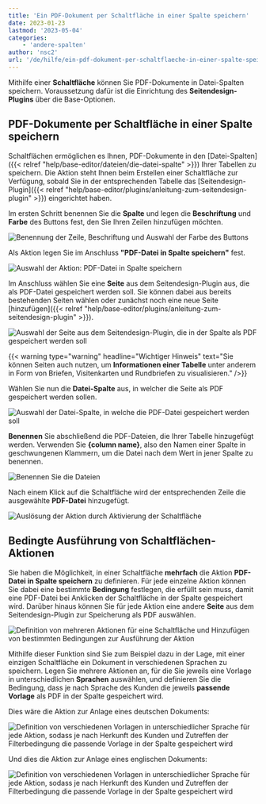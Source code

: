 ```yaml
---
title: 'Ein PDF-Dokument per Schaltfläche in einer Spalte speichern'
date: 2023-01-23
lastmod: '2023-05-04'
categories:
    - 'andere-spalten'
author: 'nsc2'
url: '/de/hilfe/ein-pdf-dokument-per-schaltflaeche-in-einer-spalte-speichern'
---
```


Mithilfe einer **Schaltfläche** können Sie PDF-Dokumente in Datei-Spalten speichern. Voraussetzung dafür ist die Einrichtung des **Seitendesign-Plugins** über die Base-Optionen.

## PDF-Dokumente per Schaltfläche in einer Spalte speichern

Schaltflächen ermöglichen es Ihnen, PDF-Dokumente in den [Datei-Spalten]({{< relref "help/base-editor/dateien/die-datei-spalte" >}}) Ihrer Tabellen zu speichern. Die Aktion steht Ihnen beim Erstellen einer Schaltfläche zur Verfügung, sobald Sie in der entsprechenden Tabelle das [Seitendesign-Plugin]({{< relref "help/base-editor/plugins/anleitung-zum-seitendesign-plugin" >}}) eingerichtet haben.

Im ersten Schritt benennen Sie die **Spalte** und legen die **Beschriftung** und **Farbe** des Buttons fest, den Sie Ihren Zeilen hinzufügen möchten.

![Benennung der Zeile, Beschriftung und Auswahl der Farbe des Buttons](images/name-button-and-select-colour.png)

Als Aktion legen Sie im Anschluss **"PDF-Datei in Spalte speichern"** fest.

![Auswahl der Aktion: PDF-Datei in Spalte speichern](images/create-pdf-design-and-save-to-column.png)

Im Anschluss wählen Sie eine **Seite** aus dem Seitendesign-Plugin aus, die als PDF-Datei gespeichert werden soll. Sie können dabei aus bereits bestehenden Seiten wählen oder zunächst noch eine neue Seite [hinzufügen]({{< relref "help/base-editor/plugins/anleitung-zum-seitendesign-plugin" >}}).

![Auswahl der Seite aus dem Seitendesign-Plugin, die in der Spalte als PDF gespeichert werden soll](images/select-file-to-create-PDF-with.png)

{{< warning  type="warning" headline="Wichtiger Hinweis"  text="Sie können Seiten auch nutzen, um **Informationen einer Tabelle** unter anderem in Form von Briefen, Visitenkarten und Rundbriefen zu visualisieren." />}}

Wählen Sie nun die **Datei-Spalte** aus, in welcher die Seite als PDF gespeichert werden sollen.

![Auswahl der Datei-Spalte, in welche die PDF-Datei gespeichert werden soll](images/select-column-to-put-PDF.png)

**Benennen** Sie abschließend die PDF-Dateien, die Ihrer Tabelle hinzugefügt werden. Verwenden Sie **{column name}**, also den Namen einer Spalte in geschwungenen Klammern, um die Datei nach dem Wert in jener Spalte zu benennen.

![Benennen Sie die Dateien](images/PDF-file-name.png)

Nach einem Klick auf die Schaltfläche wird der entsprechenden Zeile die ausgewählte **PDF-Datei** hinzugefügt.

![Auslösung der Aktion durch Aktivierung der Schaltfläche](images/pdf-example.gif)

## Bedingte Ausführung von Schaltflächen-Aktionen

Sie haben die Möglichkeit, in einer Schaltfläche **mehrfach** die Aktion **PDF-Datei in Spalte speichern** zu definieren. Für jede einzelne Aktion können Sie dabei eine bestimmte **Bedingung** festlegen, die erfüllt sein muss, damit eine PDF-Datei bei Anklicken der Schaltfläche in der Spalte gespeichert wird. Darüber hinaus können Sie für jede Aktion eine andere **Seite** aus dem Seitendesign-Plugin zur Speicherung als PDF auswählen.

![Definition von mehreren Aktionen für eine Schaltfläche und Hinzufügen von bestimmten Bedingungen zur Ausführung der Aktion](images/add-several-actions-and-conditions-to-button.jpg)

Mithilfe dieser Funktion sind Sie zum Beispiel dazu in der Lage, mit einer einzigen Schaltfläche ein Dokument in verschiedenen Sprachen zu speichern. Legen Sie mehrere Aktionen an, für die Sie jeweils eine Vorlage in unterschiedlichen **Sprachen** auswählen, und definieren Sie die Bedingung, dass je nach Sprache des Kunden die jeweils **passende Vorlage** als PDF in der Spalte gespeichert wird.

Dies wäre die Aktion zur Anlage eines deutschen Dokuments:

![Definition von verschiedenen Vorlagen in unterschiedlicher Sprache für jede Aktion, sodass je nach Herkunft des Kunden und Zutreffen der Filterbedingung die passende Vorlage in der Spalte gespeichert wird](images/create-pdf-via-button-condition-1.png)

Und dies die Aktion zur Anlage eines englischen Dokuments:

![Definition von verschiedenen Vorlagen in unterschiedlicher Sprache für jede Aktion, sodass je nach Herkunft des Kunden und Zutreffen der Filterbedingung die passende Vorlage in der Spalte gespeichert wird](images/create-pdf-via-button-condition-2.png)
